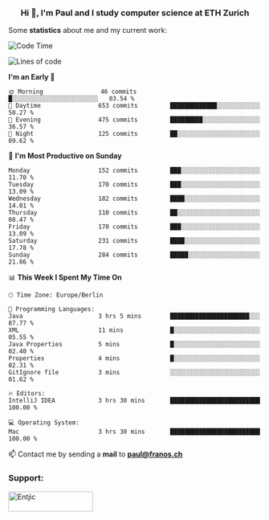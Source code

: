 <h3 align="center">Hi 👋, I'm Paul and I study computer science at ETH Zurich</h3>


Some **statistics** about me and my current work:

<!--START_SECTION:waka-->
![Code Time](http://img.shields.io/badge/Code%20Time-1%2C342%20hrs%2038%20mins-blue)

![Lines of code](https://img.shields.io/badge/From%20Hello%20World%20I%27ve%20Written-1.9%20million%20lines%20of%20code-blue)

**I'm an Early 🐤** 

```text
🌞 Morning                46 commits          █░░░░░░░░░░░░░░░░░░░░░░░░   03.54 % 
🌆 Daytime                653 commits         █████████████░░░░░░░░░░░░   50.27 % 
🌃 Evening                475 commits         █████████░░░░░░░░░░░░░░░░   36.57 % 
🌙 Night                  125 commits         ██░░░░░░░░░░░░░░░░░░░░░░░   09.62 % 
```
📅 **I'm Most Productive on Sunday** 

```text
Monday                   152 commits         ███░░░░░░░░░░░░░░░░░░░░░░   11.70 % 
Tuesday                  170 commits         ███░░░░░░░░░░░░░░░░░░░░░░   13.09 % 
Wednesday                182 commits         ████░░░░░░░░░░░░░░░░░░░░░   14.01 % 
Thursday                 110 commits         ██░░░░░░░░░░░░░░░░░░░░░░░   08.47 % 
Friday                   170 commits         ███░░░░░░░░░░░░░░░░░░░░░░   13.09 % 
Saturday                 231 commits         ████░░░░░░░░░░░░░░░░░░░░░   17.78 % 
Sunday                   284 commits         █████░░░░░░░░░░░░░░░░░░░░   21.86 % 
```


📊 **This Week I Spent My Time On** 

```text
🕑︎ Time Zone: Europe/Berlin

💬 Programming Languages: 
Java                     3 hrs 5 mins        ██████████████████████░░░   87.77 % 
XML                      11 mins             █░░░░░░░░░░░░░░░░░░░░░░░░   05.55 % 
Java Properties          5 mins              █░░░░░░░░░░░░░░░░░░░░░░░░   02.40 % 
Properties               4 mins              █░░░░░░░░░░░░░░░░░░░░░░░░   02.31 % 
GitIgnore file           3 mins              ░░░░░░░░░░░░░░░░░░░░░░░░░   01.62 % 

🔥 Editors: 
IntelliJ IDEA            3 hrs 30 mins       █████████████████████████   100.00 % 

💻 Operating System: 
Mac                      3 hrs 30 mins       █████████████████████████   100.00 % 
```


<!--END_SECTION:waka-->

📫 Contact me by sending a **mail** to **paul@franos.ch**

<h3 align="left">Support:</h3>
<p><a href="https://ko-fi.com/Entjic"> <img align="left" src="https://cdn.ko-fi.com/cdn/kofi3.png?v=3" height="40" width="168" alt="Entjic" /></a></p>
